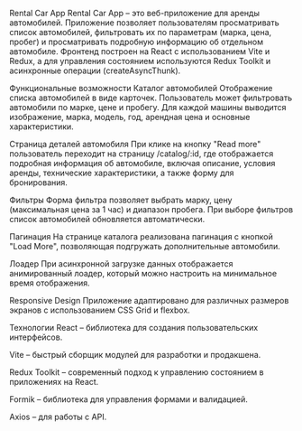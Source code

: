 Rental Car App
Rental Car App – это веб-приложение для аренды автомобилей. Приложение позволяет пользователям просматривать список автомобилей, фильтровать их по параметрам (марка, цена, пробег) и просматривать подробную информацию об отдельном автомобиле. Фронтенд построен на React с использованием Vite и Redux, а для управления состоянием используются Redux Toolkit и асинхронные операции (createAsyncThunk).

Функциональные возможности
Каталог автомобилей
Отображение списка автомобилей в виде карточек. Пользователь может фильтровать автомобили по марке, цене и пробегу. Для каждой машины выводится изображение, марка, модель, год, арендная цена и основные характеристики.

Страница деталей автомобиля
При клике на кнопку "Read more" пользователь переходит на страницу /catalog/:id, где отображается подробная информация об автомобиле, включая описание, условия аренды, технические характеристики, а также форму для бронирования.

Фильтры
Форма фильтра позволяет выбрать марку, цену (максимальная цена за 1 час) и диапазон пробега. При выборе фильтров список автомобилей обновляется автоматически.

Пагинация
На странице каталога реализована пагинация с кнопкой "Load More", позволяющая подгружать дополнительные автомобили.

Лоадер
При асинхронной загрузке данных отображается анимированный лоадер, который можно настроить на минимальное время отображения.

Responsive Design
Приложение адаптировано для различных размеров экранов с использованием CSS Grid и flexbox.

Технологии
React – библиотека для создания пользовательских интерфейсов.

Vite – быстрый сборщик модулей для разработки и продакшена.

Redux Toolkit – современный подход к управлению состоянием в приложениях на React.

Formik – библиотека для управления формами и валидацией.

Axios – для работы с API.